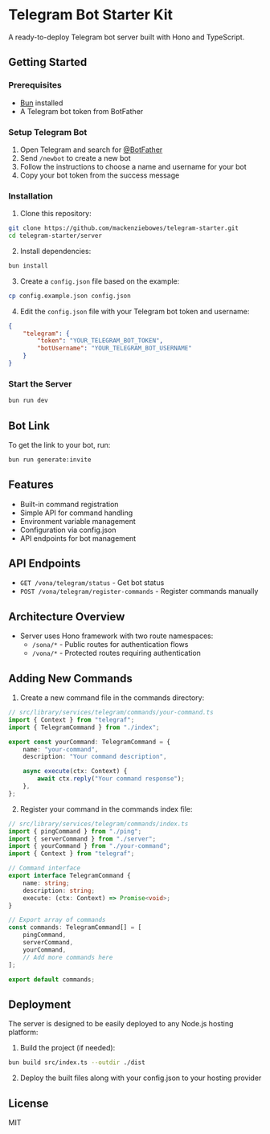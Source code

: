 # Telegram Bot Starter Kit

A ready-to-deploy Telegram bot server built with Hono and TypeScript.

## Getting Started

### Prerequisites

- [Bun](https://bun.sh/) installed
- A Telegram bot token from BotFather

### Setup Telegram Bot

1. Open Telegram and search for [@BotFather](https://t.me/botfather)
2. Send `/newbot` to create a new bot
3. Follow the instructions to choose a name and username for your bot
4. Copy your bot token from the success message

### Installation

1. Clone this repository:

```sh
git clone https://github.com/mackenziebowes/telegram-starter.git
cd telegram-starter/server
```

2. Install dependencies:

```sh
bun install
```

3. Create a `config.json` file based on the example:

```sh
cp config.example.json config.json
```

4. Edit the `config.json` file with your Telegram bot token and username:

```json
{
	"telegram": {
		"token": "YOUR_TELEGRAM_BOT_TOKEN",
		"botUsername": "YOUR_TELEGRAM_BOT_USERNAME"
	}
}
```

### Start the Server

```sh
bun run dev
```

## Bot Link

To get the link to your bot, run:

```sh
bun run generate:invite
```

## Features

- Built-in command registration
- Simple API for command handling
- Environment variable management
- Configuration via config.json
- API endpoints for bot management

## API Endpoints

- `GET /vona/telegram/status` - Get bot status
- `POST /vona/telegram/register-commands` - Register commands manually

## Architecture Overview

- Server uses Hono framework with two route namespaces:
  - `/sona/*` - Public routes for authentication flows
  - `/vona/*` - Protected routes requiring authentication

## Adding New Commands

1. Create a new command file in the commands directory:

```typescript
// src/library/services/telegram/commands/your-command.ts
import { Context } from "telegraf";
import { TelegramCommand } from "./index";

export const yourCommand: TelegramCommand = {
	name: "your-command",
	description: "Your command description",

	async execute(ctx: Context) {
		await ctx.reply("Your command response");
	},
};
```

2. Register your command in the commands index file:

```typescript
// src/library/services/telegram/commands/index.ts
import { pingCommand } from "./ping";
import { serverCommand } from "./server";
import { yourCommand } from "./your-command";
import { Context } from "telegraf";

// Command interface
export interface TelegramCommand {
	name: string;
	description: string;
	execute: (ctx: Context) => Promise<void>;
}

// Export array of commands
const commands: TelegramCommand[] = [
	pingCommand,
	serverCommand,
	yourCommand,
	// Add more commands here
];

export default commands;
```

## Deployment

The server is designed to be easily deployed to any Node.js hosting platform:

1. Build the project (if needed):

```sh
bun build src/index.ts --outdir ./dist
```

2. Deploy the built files along with your config.json to your hosting provider

## License

MIT
